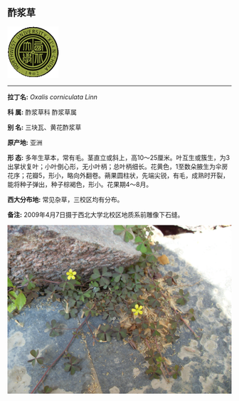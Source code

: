 ## 酢浆草

![西北大学校园网络植物志](JPG/nwu.gif)

---

**拉丁名:**  _Oxalis corniculata Linn_

**科 属:** 酢浆草科 酢浆草属

**别 名:** 三块瓦、黄花酢浆草

**原产地:** 亚洲

**形  态:** 多年生草本，常有毛。茎直立或斜上，高10～25厘米。叶互生或簇生，为3出掌状复叶；小叶倒心形，无小叶柄；总叶柄细长。花黄色，1至数朵腋生为伞房花序；花瓣5，形小，略向外翻卷。蒴果圆柱状，先端尖锐，有毛，成熟时开裂，能将种子弹出，种子棕褐色，形小。花果期4～8月。

**西大分布地:** 常见杂草，三校区均有分布。

**备注:** 2009年4月7日摄于西北大学北校区地质系前雕像下石缝。

![酢浆草](JPG/酢浆草1.JPG) 

